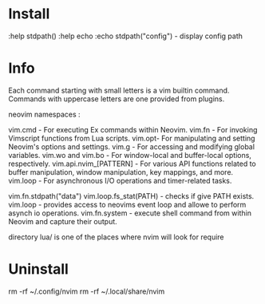 # Install

:help stdpath()
:help echo
:echo stdpath("config") - display config path

# Info 

Each command starting with small letters is a vim builtin command. Commands with uppercase letters are one provided from plugins.

neovim namespaces :

vim.cmd - For executing Ex commands within Neovim.
vim.fn - For invoking Vimscript functions from Lua scripts.
vim.opt- For manipulating and setting Neovim's options and settings.
vim.g - For accessing and modifying global variables.
vim.wo and vim.bo - For window-local and buffer-local options, respectively.
vim.api.nvim_[PATTERN] - For various API functions related to buffer manipulation, window manipulation, key mappings, and more.
vim.loop - For asynchronous I/O operations and timer-related tasks.

vim.fn.stdpath("data")
vim.loop.fs_stat(PATH) - checks if give PATH exists.
vim.loop - provides access to neovims event loop and allowe to perform asynch io operations.
vim.fn.system - execute shell command from within Neovim and capture their output.

directory lua/ is one of the places where nvim will look for require


# Uninstall
rm -rf ~/.config/nvim
rm -rf ~/.local/share/nvim
